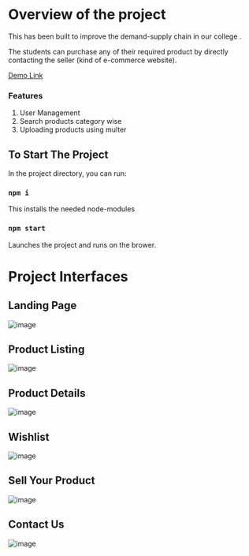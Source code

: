 # Overview of the project

This has been built to improve the
demand-supply chain in our college .

The students can purchase any of their
required product by directly contacting the seller
(kind of e-commerce website).



[Demo Link](https://campus-kart.vercel.app/) 

### Features
1. User Management 
2. Search products category wise
3. Uploading products using multer 



## To Start The Project

In the project directory, you can run:

### `npm i`

This installs the needed node-modules


### `npm start`

Launches the project and runs on the brower.

# Project Interfaces

## Landing Page
![image](https://user-images.githubusercontent.com/97356776/209427376-bb190212-908d-44f6-a5e6-9f1994aa3cdc.png)

## Product Listing
![image](https://user-images.githubusercontent.com/97356776/209427399-b67bc7bd-af0c-4c2e-87de-ad26338ac180.png)

## Product Details
![image](https://user-images.githubusercontent.com/97356776/209427435-3440828e-6c71-4e07-85eb-6eda8db2ab91.png)

## Wishlist
![image](https://user-images.githubusercontent.com/97356776/209427455-f49f9e54-2e92-429c-864c-7dd5ea396b7e.png)

## Sell Your Product 
![image](https://user-images.githubusercontent.com/97356776/209427480-708b0e35-d259-4a10-b502-b61faa6e9bee.png)

## Contact Us
![image](https://user-images.githubusercontent.com/97356776/209427589-7ffdbdb5-a282-4a4e-8456-2e3972c45794.png)



